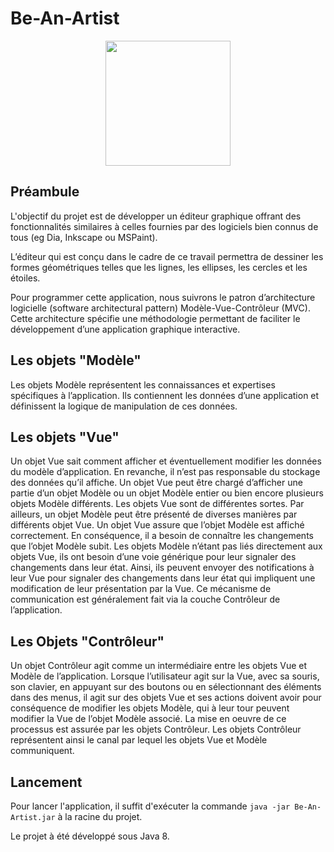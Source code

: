 # Be-An-Artist

<p align="center">

<img  src="https://upload.wikimedia.org/wikipedia/commons/thumb/2/24/Logo_ESEO_GROUPE.jpg/1280px-Logo_ESEO_GROUPE.jpg" width="200" height="">

</p>

## Préambule

L'objectif du projet est de développer un éditeur graphique offrant des fonctionnalités similaires à celles fournies par des logiciels bien connus de tous (eg Dia, Inkscape ou MSPaint).

L’éditeur qui est conçu dans le cadre de ce travail permettra de dessiner les formes géométriques telles que les lignes, les ellipses, les cercles et les étoiles.

Pour programmer cette application, nous suivrons le patron d’architecture logicielle (software architectural pattern) Modèle-Vue-Contrôleur (MVC). Cette architecture spécifie une méthodologie permettant de faciliter le développement d’une application graphique interactive.

## Les objets "Modèle"

Les objets Modèle représentent les connaissances et expertises spécifiques à l’application. Ils contiennent les données d’une application et définissent la logique de manipulation de ces données.

## Les objets "Vue"

Un objet Vue sait comment afficher et éventuellement modifier les données du modèle d’application. En revanche, il n’est pas responsable du stockage des données qu’il affiche.
Un objet Vue peut être chargé d’afficher une partie d’un objet Modèle ou un objet Modèle entier ou bien encore plusieurs objets Modèle différents. Les objets Vue sont de différentes sortes. Par ailleurs, un objet Modèle peut être présenté de diverses manières par différents objet Vue.
Un objet Vue assure que l’objet Modèle est affiché correctement. En conséquence, il a besoin de connaître les changements que l’objet Modèle subit. Les objets Modèle n’étant pas liés directement aux objets Vue, ils ont besoin d’une voie générique pour leur signaler des changements dans leur état. Ainsi, ils peuvent envoyer des notifications à leur Vue pour signaler des changements dans leur état qui impliquent une modification de leur présentation par la Vue. Ce mécanisme de communication est généralement fait via la couche Contrôleur de l’application.

## Les Objets "Contrôleur"

Un objet Contrôleur agit comme un intermédiaire entre les objets Vue et Modèle de l’application. Lorsque l’utilisateur agit sur la Vue, avec sa souris, son clavier, en appuyant sur des boutons ou en sélectionnant des éléments dans des menus, il agit sur des objets Vue et ses actions doivent avoir pour conséquence de modifier les objets Modèle, qui à leur tour peuvent modifier la Vue de l’objet Modèle associé. La mise en oeuvre de ce processus est assurée par les objets Contrôleur. Les objets Contrôleur représentent ainsi le canal par lequel les objets Vue et Modèle communiquent.

## Lancement

Pour lancer l'application, il suffit d'exécuter la commande `java -jar Be-An-Artist.jar` à la racine du projet.

Le projet à été développé sous Java 8.
